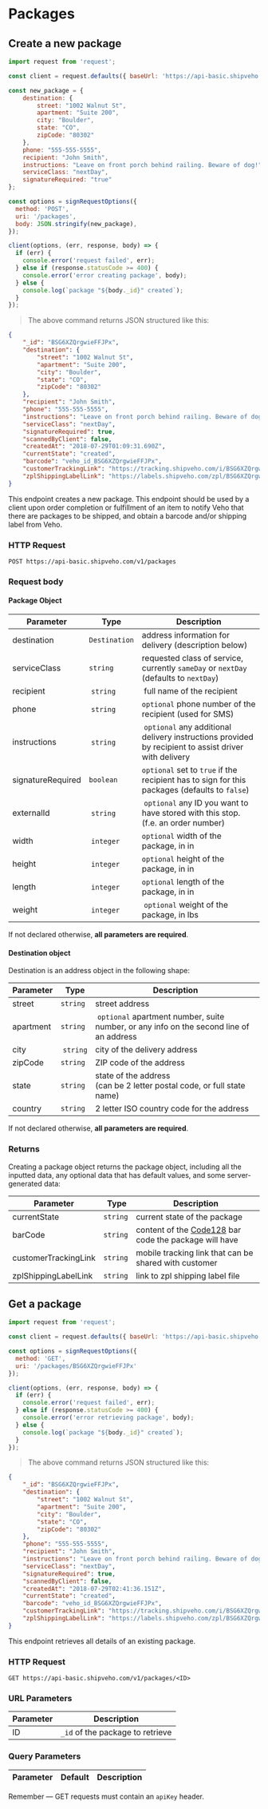 # Packages


## Create a new package

```javascript
import request from 'request';

const client = request.defaults({ baseUrl: 'https://api-basic.shipveho.com/v1' });

const new_package = {
	destination: {
		street: "1002 Walnut St",
		apartment: "Suite 200",
		city: "Boulder",
		state: "CO",
		zipCode: "80302"
	},
	phone: "555-555-5555",
	recipient: "John Smith",
	instructions: "Leave on front porch behind railing. Beware of dog!",
	serviceClass: "nextDay",
	signatureRequired: "true"
};

const options = signRequestOptions({
  method: 'POST',
  uri: '/packages',
  body: JSON.stringify(new_package),
});

client(options, (err, response, body) => {
  if (err) {
    console.error('request failed', err);
  } else if (response.statusCode >= 400) {
    console.error('error creating package', body);
  } else {
    console.log(`package "${body._id}" created`);
  }
});
```

> The above command returns JSON structured like this:

```json
{
    "_id": "BSG6XZQrgwieFFJPx",
    "destination": {
        "street": "1002 Walnut St",
        "apartment": "Suite 200",
        "city": "Boulder",
        "state": "CO",
        "zipCode": "80302"
    },
    "recipient": "John Smith",
    "phone": "555-555-5555",
    "instructions": "Leave on front porch behind railing. Beware of dog!",
    "serviceClass": "nextDay",
    "signatureRequired": true,
    "scannedByClient": false,
    "createdAt": "2018-07-29T01:09:31.690Z",
    "currentState": "created",
    "barcode": "veho_id_BSG6XZQrgwieFFJPx",
    "customerTrackingLink": "https://tracking.shipveho.com/i/BSG6XZQrgwieFFJPx",
    "zplShippingLabelLink": "https://labels.shipveho.com/zpl/BSG6XZQrgwieFFJPx"
}
```

This endpoint creates a new package. This endpoint should be used by a client upon order completion or fulfillment of an item to notify Veho that there are packages to be shipped, and obtain a barcode and/or shipping label from Veho.

### HTTP Request

`POST https://api-basic.shipveho.com/v1/packages`

### Request body

#### Package Object

Parameter | Type | Description
--------- | ----------- | -----------
destination | `Destination` | address information for delivery (description below)
serviceClass | `string` | requested class of service, currently `sameDay` or `nextDay` (defaults to `nextDay`)
recipient | `string` | full name of the recipient
phone | `string` | `optional` phone number of the recipient (used for SMS)
instructions | `string` | `optional` any additional delivery instructions provided by recipient to assist driver with delivery
signatureRequired | `boolean` | `optional` set to `true` if the recipient has to sign for this packages (defaults to `false`)
externalId | `string` | `optional` any ID you want to have stored with this stop. <br> (f.e. an order number)
width | `integer` | `optional` width of the package, in in
height | `integer` | `optional` height of the package, in in
length | `integer` | `optional` length of the package, in in
weight | `integer` | `optional` weight of the package, in lbs

<aside class="info">
If not declared otherwise, <strong>all parameters are required</strong>.
</aside>

#### Destination object

Destination is an address object in the following shape:

Parameter | Type |  Description
--------- | ----------- | -----------
street | `string` | street address
apartment | `string` | `optional` apartment number, suite number, or any info on the second line of an address
city | `string` | city of the delivery address
zipCode | `string` | ZIP code of the address
state | `string` | state of the address <br> (can be 2 letter postal code, or full state name)
country | `string` | 2 letter ISO country code for the address

<aside class="info">
If not declared otherwise, <strong>all parameters are required</strong>.
</aside>

### Returns

Creating a package object returns the package object, including all the inputted data, any optional data that has default values, and some server-generated data:

Parameter | Type |  Description
--------- | ----------- | -----------
currentState | `string` | current state of the package
barCode | `string` | content of the [Code128](https://en.wikipedia.org/wiki/Code_128) bar code the package will have
customerTrackingLink | `string` | mobile tracking link that can be shared with customer
zplShippingLabelLink | `string` | link to zpl shipping label file

## Get a package

```javascript
import request from 'request';

const client = request.defaults({ baseUrl: 'https://api-basic.shipveho.com/v1' });

const options = signRequestOptions({
  method: 'GET',
  uri: '/packages/BSG6XZQrgwieFFJPx'
});

client(options, (err, response, body) => {
  if (err) {
    console.error('request failed', err);
  } else if (response.statusCode >= 400) {
    console.error('error retrieving package', body);
  } else {
    console.log(`package "${body._id}" created`);
  }
});
```

> The above command returns JSON structured like this:

```json
{
    "_id": "BSG6XZQrgwieFFJPx",
    "destination": {
        "street": "1002 Walnut St",
        "apartment": "Suite 200",
        "city": "Boulder",
        "state": "CO",
        "zipCode": "80302"
    },
    "phone": "555-555-5555",
    "recipient": "John Smith",
    "instructions": "Leave on front porch behind railing. Beware of dog!",
    "serviceClass": "nextDay",
    "signatureRequired": true,
    "scannedByClient": false,
    "createdAt": "2018-07-29T02:41:36.151Z",
    "currentState": "created",
    "barcode": "veho_id_BSG6XZQrgwieFFJPx",
    "customerTrackingLink": "https://tracking.shipveho.com/i/BSG6XZQrgwieFFJPx",
    "zplShippingLabelLink": "https://labels.shipveho.com/zpl/BSG6XZQrgwieFFJPx"
}
```

This endpoint retrieves all details of an existing package.

### HTTP Request

`GET https://api-basic.shipveho.com/v1/packages/<ID>`

### URL Parameters

Parameter | Description
--------- | -----------
ID | `_id` of the package to retrieve

### Query Parameters

Parameter | Default | Description
--------- | ------- | -----------

<aside class="success">
Remember — GET requests must contain an <code>apiKey</code> header.
</aside>
